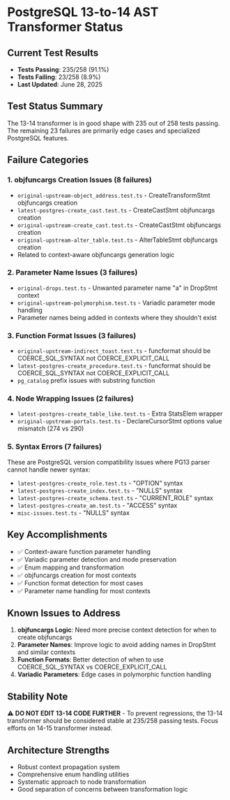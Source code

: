 # PostgreSQL 13-to-14 AST Transformer Status

## Current Test Results
- **Tests Passing**: 235/258 (91.1%)
- **Tests Failing**: 23/258 (8.9%)
- **Last Updated**: June 28, 2025

## Test Status Summary
The 13-14 transformer is in good shape with 235 out of 258 tests passing. The remaining 23 failures are primarily edge cases and specialized PostgreSQL features.

## Failure Categories

### 1. objfuncargs Creation Issues (8 failures)
- `original-upstream-object_address.test.ts` - CreateTransformStmt objfuncargs creation
- `latest-postgres-create_cast.test.ts` - CreateCastStmt objfuncargs creation  
- `original-upstream-create_cast.test.ts` - CreateCastStmt objfuncargs creation
- `original-upstream-alter_table.test.ts` - AlterTableStmt objfuncargs creation
- Related to context-aware objfuncargs generation logic

### 2. Parameter Name Issues (3 failures)
- `original-drops.test.ts` - Unwanted parameter name "a" in DropStmt context
- `original-upstream-polymorphism.test.ts` - Variadic parameter mode handling
- Parameter names being added in contexts where they shouldn't exist

### 3. Function Format Issues (3 failures)
- `original-upstream-indirect_toast.test.ts` - funcformat should be COERCE_SQL_SYNTAX not COERCE_EXPLICIT_CALL
- `latest-postgres-create_procedure.test.ts` - funcformat should be COERCE_SQL_SYNTAX not COERCE_EXPLICIT_CALL
- `pg_catalog` prefix issues with substring function

### 4. Node Wrapping Issues (2 failures)
- `latest-postgres-create_table_like.test.ts` - Extra StatsElem wrapper
- `original-upstream-portals.test.ts` - DeclareCursorStmt options value mismatch (274 vs 290)

### 5. Syntax Errors (7 failures)
These are PostgreSQL version compatibility issues where PG13 parser cannot handle newer syntax:
- `latest-postgres-create_role.test.ts` - "OPTION" syntax
- `latest-postgres-create_index.test.ts` - "NULLS" syntax  
- `latest-postgres-create_schema.test.ts` - "CURRENT_ROLE" syntax
- `latest-postgres-create_am.test.ts` - "ACCESS" syntax
- `misc-issues.test.ts` - "NULLS" syntax

## Key Accomplishments
- ✅ Context-aware function parameter handling
- ✅ Variadic parameter detection and mode preservation
- ✅ Enum mapping and transformation
- ✅ objfuncargs creation for most contexts
- ✅ Function format detection for most cases
- ✅ Parameter name handling for most contexts

## Known Issues to Address
1. **objfuncargs Logic**: Need more precise context detection for when to create objfuncargs
2. **Parameter Names**: Improve logic to avoid adding names in DropStmt and similar contexts  
3. **Function Formats**: Better detection of when to use COERCE_SQL_SYNTAX vs COERCE_EXPLICIT_CALL
4. **Variadic Parameters**: Edge cases in polymorphic function handling

## Stability Note
⚠️ **DO NOT EDIT 13-14 CODE FURTHER** - To prevent regressions, the 13-14 transformer should be considered stable at 235/258 passing tests. Focus efforts on 14-15 transformer instead.

## Architecture Strengths
- Robust context propagation system
- Comprehensive enum handling utilities
- Systematic approach to node transformation
- Good separation of concerns between transformation logic
